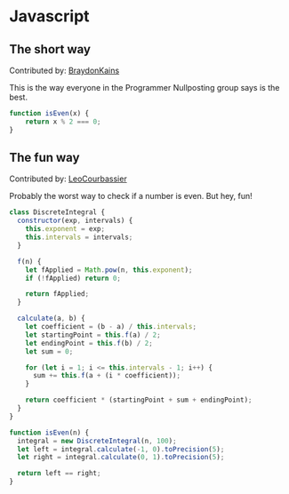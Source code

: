 # Javascript

## The short way
Contributed by: [BraydonKains](https://github.com/BraydonKains)

This is the way everyone in the Programmer Nullposting group says is the best.

```javascript
function isEven(x) {
    return x % 2 === 0;
}
```

## The fun way
Contributed by: [LeoCourbassier](https://github.com/LeoCourbassier)

Probably the worst way to check if a number is even. But hey, fun!

```javascript
class DiscreteIntegral {
  constructor(exp, intervals) {
    this.exponent = exp;
    this.intervals = intervals;
  }

  f(n) {
    let fApplied = Math.pow(n, this.exponent);
    if (!fApplied) return 0;

    return fApplied;
  }

  calculate(a, b) {
    let coefficient = (b - a) / this.intervals;
    let startingPoint = this.f(a) / 2;
    let endingPoint = this.f(b) / 2;
    let sum = 0;

    for (let i = 1; i <= this.intervals - 1; i++) {
      sum += this.f(a + (i * coefficient));
    }

    return coefficient * (startingPoint + sum + endingPoint);
  }
}

function isEven(n) {
  integral = new DiscreteIntegral(n, 100);
  let left = integral.calculate(-1, 0).toPrecision(5);
  let right = integral.calculate(0, 1).toPrecision(5);

  return left == right;
}
```
